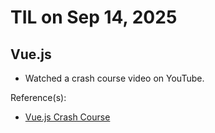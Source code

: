 # TIL on Sep 14, 2025
## Vue.js
- Watched a crash course video on YouTube.

Reference(s): 
- [Vue.js Crash Course](https://youtu.be/VeNfHj6MhgA?si=qMp_r8OjUnVL03Vp)